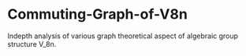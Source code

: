 # Commuting-Graph-of-V8n
Indepth analysis of various graph theoretical aspect of algebraic group structure V_8n.
